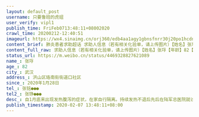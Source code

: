 ```yaml
---
layout: default_post
username: 只要鲁班的虎妞
user_verify: vipl1
publish_time: FriFeb0713:48:11+08002020
crawl_time: 20200212-12:40:51
imageurl: https://wx4.sinaimg.cn/orj360/edb4aa1agy1gbnsfnrr30j20po1hcdn8.jpg
content_brief: 肺炎患者求助超话 求助人信息（若有相关化验单，请上传图片）【姓名】张垺【年龄】82【所在城市】武汉【所在小区、社区】洪山区珞南街街道口社区【详细地址】武汉市洪山区珞南街道街道口1-1 13号武珞路小学旁老教委【患病时间】2020年1月28日【联系方式】张铭 ●●●【其他紧急联系人 ...全文
content_full_raw: 求助人信息（若有相关化验单，请上传图片）【姓名】张垺【年龄】82【所在城市】武汉【所在小区、社区】洪山区珞南街街道口社区【详细地址】武汉市洪山区珞南街道街道口1-113号武珞路小学旁老教委【患病时间】2020年1月28日【联系方式】张铭●●●【其他紧急联系人】张铮●●●【病情描述】自1月底来出现发热腹泻的症状，在家自行隔离。持续发热不退后先后在陆军总医院就诊，并在荣军医院进行核酸检测，但一直未收到结果。两天前于七医院进行CT检查，显示肺部严重感染，弥漫分布磨玻璃影，打针后情况未能改善并出现呼吸困难症状。考虑到年事已高，并伴有高血压等基础性疾病，希望得到入院救治！家中另外还有76岁老人，也出现疑似症状，需要隔离收治！东莞·御景花园
status_url: https://m.weibo.cn/status/4469328827621089
name_: 张垺
age_: 82
city_: 武汉
address_: 洪山区珞南街街道口社区
since_: 2020年1月28日
tel_: 张铭●●●
tel2_: 张铮●●●
desc_: 自1月底来出现发热腹泻的症状，在家自行隔离。持续发热不退后先后在陆军总医院就诊，并在荣军医院进行核酸检测，但一直未收到结果。两天前于七医院进行CT检查，显示肺部严重感染，弥漫分布磨玻璃影，打针后情况未能改善并出现呼吸困难症状。考虑到年事已高，并伴有高血压等基础性疾病，希望得到入院救治！家中另外还有76岁老人，也出现疑似症状，需要隔离收治！东莞·御景花园
publish_timestamp: 2020-02-07 13:48:11+08:00
---
```

